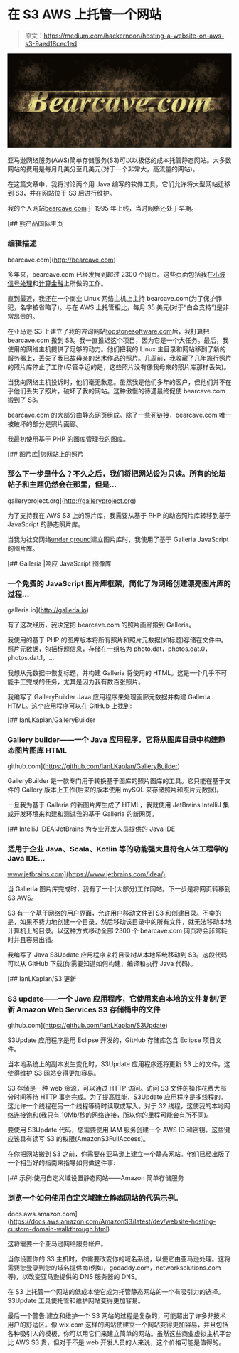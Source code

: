 # 在 S3 AWS 上托管一个网站

> 原文：<https://medium.com/hackernoon/hosting-a-website-on-aws-s3-9aed18cec1ed>

![](img/3973c124da97d513c7caa42574eb2e6f.png)

亚马逊网络服务(AWS)简单存储服务(S3)可以以极低的成本托管静态网站。大多数网站的费用是每月几美分至几美元(对于一个非常大，高流量的网站)。

在这篇文章中，我将讨论两个用 Java 编写的软件工具，它们允许将大型网站迁移到 S3，并在网站位于 S3 后进行维护。

我的个人网站[bearcave.com](http://bearcave.com)于 1995 年上线，当时网络还处于早期。

[](http://bearcave.com) [## 熊产品国际主页

### 编辑描述

bearcave.com](http://bearcave.com) 

多年来，bearcave.com 已经发展到超过 2300 个网页。这些页面包括我在[小波信号处理](http://bearcave.com/misl/misl_tech/wavelets/index.html)和[计算金融](http://bearcave.com/finance/index.html)上所做的工作。

直到最近，我还在一个商业 Linux 网络主机上主持 bearcave.com(为了保护罪犯，名字被省略了)。与在 AWS 上托管相比，每月 35 美元(对于“白金支持”)是非常昂贵的。

在亚马逊 S3 上建立了我的咨询网站[topstonesoftware.com](http://topstonesoftware.com)后，我打算把 bearcave.com 搬到 S3。我一直推迟这个项目，因为它是一个大任务。最后，我使用的网络主机提供了足够的动力。他们把我的 Linux 主目录和网站移到了新的服务器上，丢失了我已故母亲的艺术作品的照片。几周前，我收藏了几年旅行照片的照片库停止了工作(尽管幸运的是，这些照片没有像我母亲的照片库那样丢失)。

当我向网络主机投诉时，他们毫无歉意。虽然我是他们多年的客户，但他们并不在乎他们丢失了照片，破坏了我的网站。这种傲慢的待遇最终促使 bearcave.com 搬到了 S3。

bearcave.com 的大部分由静态网页组成。除了一些死链接，bearcave.com 唯一被破坏的部分是照片画廊。

我最初使用基于 PHP 的图库管理我的图库。

 [## 图片库|您网站上的照片

### 那么下一步是什么？不久之后，我们将把网站设为只读。所有的论坛帖子和主题仍然会在那里，但是…

galleryproject.org](http://galleryproject.org) 

为了支持我在 AWS S3 上的照片库，我需要从基于 PHP 的动态照片库转移到基于 JavaScript 的静态照片库。

当我为社交网络[under ground](http://www.nderground.net)建立图片库时，我使用了基于 Galleria JavaScript 的图片库。

 [## Galleria |响应 JavaScript 图像库

### 一个免费的 JavaScript 图片库框架，简化了为网络创建漂亮图片库的过程…

galleria.io](http://galleria.io) 

有了这次经历，我决定把 bearcave.com 的照片画廊搬到 Galleria。

我使用的基于 PHP 的图库版本将所有照片和照片元数据(如标题)存储在文件中。照片元数据，包括标题信息，存储在一组名为 photo.dat，photos.dat.0，photos.dat.1，…

我想从元数据中恢复标题，并构建 Galleria 将使用的 HTML。这是一个几乎不可能手工完成的任务，尤其是因为我有数百张照片。

我编写了 GalleryBuilder Java 应用程序来处理画廊元数据并构建 Galleria HTML。这个应用程序可以在 GitHub 上找到:

 [## IanLKaplan/GalleryBuilder

### Gallery builder——一个 Java 应用程序，它将从图库目录中构建静态图片图库 HTML

github.com](https://github.com/IanLKaplan/GalleryBuilder) 

GalleryBuilder 是一款专门用于转换基于图库的照片图库的工具。它只能在基于文件的 Gallery 版本上工作(后来的版本使用 mySQL 来存储照片和照片元数据)。

一旦我为基于 Galleria 的新图片库生成了 HTML，我就使用 JetBrains IntelliJ 集成开发环境来构建和测试我的基于 Galleria 的新网页。

[](https://www.jetbrains.com/idea/) [## IntelliJ IDEA:JetBrains 为专业开发人员提供的 Java IDE

### 适用于企业 Java、Scala、Kotlin 等的功能强大且符合人体工程学的 Java IDE...

www.jetbrains.com](https://www.jetbrains.com/idea/) 

当 Galleria 图片库完成时，我有了一个(大部分)工作网站。下一步是将网页转移到 S3 AWS。

S3 有一个基于网络的用户界面，允许用户移动文件到 S3 和创建目录。不幸的是，如果不费力地创建一个目录，然后移动该目录中的所有文件，就无法移动本地计算机上的目录。以这种方式移动全部 2300 个 bearcave.com 网页将会非常耗时并且容易出错。

我编写了 Java S3Update 应用程序来将目录树从本地系统移动到 S3。这段代码可以从 GitHub 下载(你需要知道如何构建、编译和执行 Java 代码)。

[](https://github.com/IanLKaplan/S3Update) [## IanLKaplan/S3 更新

### S3 update——一个 Java 应用程序，它使用来自本地的文件复制/更新 Amazon Web Services S3 存储桶中的文件

github.com](https://github.com/IanLKaplan/S3Update) 

S3Update 应用程序是用 Eclipse 开发的，GitHub 存储库包含 Eclipse 项目文件。

当本地系统上的副本发生变化时，S3Update 应用程序还将更新 S3 上的文件。这使得维护 S3 网站变得更加容易。

S3 存储是一种 web 资源，可以通过 HTTP 访问。访问 S3 文件的操作花费大部分时间等待 HTTP 事务完成。为了提高性能，S3Update 应用程序是多线程的。这允许一个线程在另一个线程等待时读取或写入。对于 32 线程，这使我的本地网络连接饱和(我只有 10Mb/秒的网络连接，所以你的里程可能会有所不同)。

要使用 S3Update 代码，您需要使用 IAM 服务创建一个 AWS ID 和密钥。这些键应该具有读写 S3 的权限(AmazonS3FullAccess)。

在你把网站搬到 S3 之前，你需要在亚马逊上建立一个静态网站。他们已经出版了一个相当好的指南来指导如何做这件事:

[](https://docs.aws.amazon.com/AmazonS3/latest/dev/website-hosting-custom-domain-walkthrough.html) [## 示例:使用自定义域设置静态网站——Amazon 简单存储服务

### 浏览一个如何使用自定义域建立静态网站的代码示例。

docs.aws.amazon.com](https://docs.aws.amazon.com/AmazonS3/latest/dev/website-hosting-custom-domain-walkthrough.html) 

这将需要一个亚马逊网络服务帐户。

当你设置你的 S3 主机时，你需要改变你的域名系统，以便它由亚马逊处理。这将需要您登录到您的域名提供商(例如，godaddy.com，networksolutions.com 等)，以改变亚马逊提供的 DNS 服务器的 DNS。

在 S3 上托管一个网站的低成本使它成为托管静态网站的一个有吸引力的选择。S3Update 工具使托管和维护网站变得更加容易。

最后一个警告:建立和维护一个 S3 网站的过程是复杂的，可能超出了许多非技术用户的舒适区。像 wix.com 这样的网站使建立一个网站变得更加容易，并且包括各种吸引人的模板，你可以用它们来建立简单的网站。虽然这些商业虚拟主机平台比 AWS S3 贵，但对于不是 web 开发人员的人来说，这个价格可能是值得的。